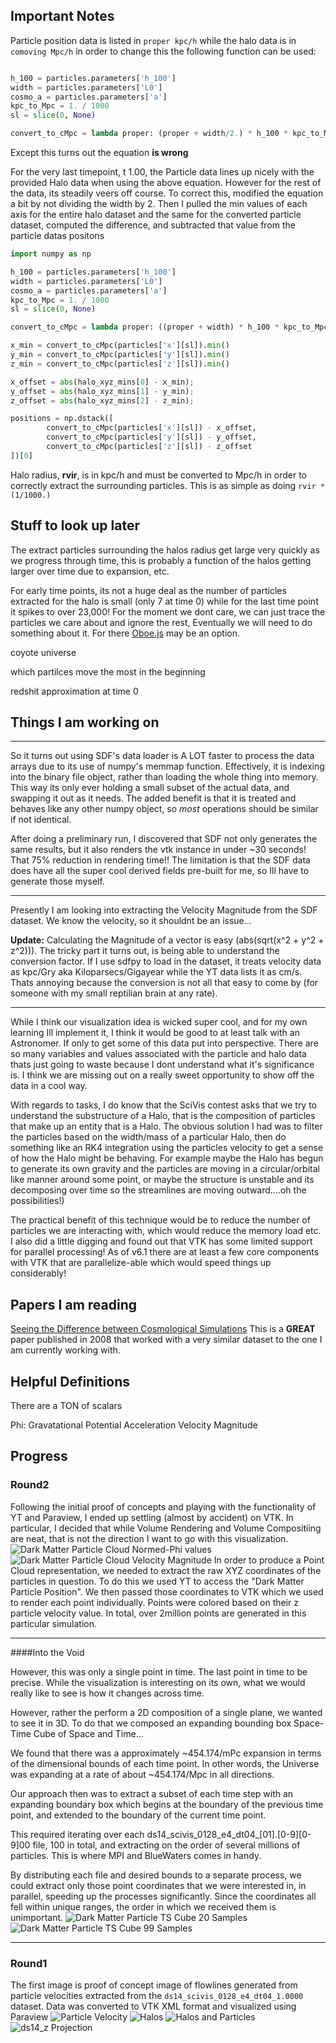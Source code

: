 ## Important Notes
Particle position data is listed in `proper kpc/h` while the halo data is in `comoving Mpc/h` in order
to change this the following function can be used:

```python

h_100 = particles.parameters['h_100']
width = particles.parameters['L0']
cosmo_a = particles.parameters['a']
kpc_to_Mpc = 1. / 1000
sl = slice(0, None)

convert_to_cMpc = lambda proper: (proper + width/2.) * h_100 * kpc_to_Mpc / cosmo_a
```
Except this turns out the equation **is wrong**

For the very last timepoint, t 1.00, the Particle data lines up nicely with the
provided Halo data when using the above equation. However for the rest of the
data, its steadily veers off course. To correct this, modified the equation a
bit by not dividing the width by 2. Then I pulled the min values of
each axis for the entire halo dataset and the same for the converted particle dataset,
computed the difference, and subtracted that value from the particle datas positons


```python
import numpy as np

h_100 = particles.parameters['h_100']
width = particles.parameters['L0']
cosmo_a = particles.parameters['a']
kpc_to_Mpc = 1. / 1000
sl = slice(0, None)

convert_to_cMpc = lambda proper: ((proper + width) * h_100 * kpc_to_Mpc / cosmo_a)

x_min = convert_to_cMpc(particles['x'][sl]).min()
y_min = convert_to_cMpc(particles['y'][sl]).min()
z_min = convert_to_cMpc(particles['z'][sl]).min()

x_offset = abs(halo_xyz_mins[0] - x_min);
y_offset = abs(halo_xyz_mins[1] - y_min);
z_offset = abs(halo_xyz_mins[2] - z_min);

positions = np.dstack([
        convert_to_cMpc(particles['x'][sl]) - x_offset,
        convert_to_cMpc(particles['y'][sl]) - y_offset,
        convert_to_cMpc(particles['z'][sl]) - z_offset
])[0]
```




Halo radius, __rvir__, is in kpc/h and must be converted to Mpc/h in order to correctly extract the
surrounding particles. This is as simple as doing `rvir * (1/1000.)`

## Stuff to look up later
The extract particles surrounding the halos radius get large very quickly as we
progress through time, this is probably a function of the halos getting larger
over time due to expansion, etc.

For early time points, its not a huge deal as the number of particles extracted
for the halo is small (only 7 at time 0) while for the last time point it spikes
to over 23,000! For the moment we dont care, we can just trace the particles
we care about and ignore the rest, Eventually we will need to do something about
it. For there [Oboe.js](http://oboejs.com/) may be an option.

coyote universe

which partilces move the most in the beginning

redshit approximation at time 0


## Things I am working on



---
So it turns out using SDF's data loader is A LOT faster to process the data arrays due to its use of numpy's memmap function. Effectively, it is indexing into the binary file object, rather than loading the whole thing into memory. This way its only ever holding a small subset of the actual data, and swapping it out as it needs. The added benefit is that it is treated and behaves like any other numpy object, so *most* operations should be similar if not identical.

After doing a preliminary run, I discovered that SDF not only generates the same results, but it also renders the vtk instance in under ~30 seconds! That 75% reduction in rendering time!! The limitation is that the SDF data does have all the super cool derived fields pre-built for me, so Ill have to generate those myself.

---
Presently I am looking into extracting the Velocity Magnitude from the SDF dataset. We know the velocity, so it shouldnt be an issue...

__Update:__ Calculating the Magnitude of a vector is easy (abs(sqrt(x^2 + y^2 + z^2))). The tricky part it turns out, is being able to understand the conversion factor. If I use sdfpy to load in the dataset, it treats velocity data as kpc/Gry aka Kiloparsecs/Gigayear while the YT data lists it as cm/s. Thats annoying because the conversion is not all that easy to come by (for someone with my small reptilian brain at any rate).

---
While I think our visualization idea is wicked super cool, and for my own learning Ill implement it, I think it would be good to at least talk with an Astronomer. If only to get some of this data put into perspective. There are so many variables and values associated with the particle and halo data thats just going to waste because I dont understand what it's significance is. I think we are missing out on a really sweet opportunity to show off the data in a cool way.


With regards to tasks, I do know that the SciVis contest asks that we try to understand the substructure of a Halo, that is the composition of particles that make up an entity that is a Halo. The obvious solution I had was to filter the particles based on the width/mass of a particular Halo, then do something like an RK4 integration using the particles velocity to get a sense of how the Halo might be behaving. For example maybe the Halo has begun to generate its own gravity and the particles are moving in a circular/orbital like manner around some point, or maybe the structure is unstable and its decomposing over time so the streamlines are moving outward....oh the possibilities!)

The practical benefit of this technique would be to reduce the number of particles we are interacting with, which would reduce the memory load etc. I also did a little digging and found out that VTK has some limited support for parallel processing! As of v6.1 there are at least a few core components with VTK that are parallelize-able which would speed things up considerably!
## Papers I am reading
[Seeing the Difference between Cosmological Simulations](https://steveharoz.com/research/cosmology/SeeingDiff-CGA.pdf)  This is a __GREAT__ paper published in 2008 that worked with a very similar dataset to the one I am currently working with.



## Helpful Definitions
There are a TON of scalars

Phi: Gravatational Potential
Acceleration
Velocity
Magnitude

## Progress
### Round2
Following the initial proof of concepts and playing with the functionality of YT and Paraview, I ended up settling (almost by accident) on VTK. In particular, I decided that while Volume Rendering and Volume Compositiing are neat, that is not the direction I want to go with this visualization.
![Dark Matter Particle Cloud Normed-Phi values](images/progress/round2/DarkSkyParticlePhi-Normed2.png)
![Dark Matter Particle Cloud Velocity Magnitude](images/progress/round2/DarkSkyParticleMagnitudeCube.png)
In order to produce a Point Cloud representation, we needed to extract the raw XYZ coordinates of the particles in question. To do this we used YT to access the "Dark Matter Particle Position". We then passed those coordinates to VTK which we used to render each point individually. Points were colored based on their z particle velocity value. In total, over 2million points are generated in this particular simulation.

---
####Into the Void

However, this was only a single point in time. The last point in time to be precise. While the visualization is interesting on its own, what we would really like to see is how it changes across time.

However, rather the perform a 2D composition of a single plane, we wanted to see it in 3D. To do that we composed an expanding bounding box Space-Time Cube of Space and Time...

We found that there was a approximately ~454.174/mPc expansion in terms of the dimensional bounds of each time point. In other words, the Universe was expanding at a rate of about ~454.174/Mpc in all directions.

Our approach then was to extract a subset of each time step with an expanding boundary box which begins at the boundary of the previous time point, and extended to the boundary of the current time point.

This required iterating over each ds14_scivis_0128_e4_dt04_[01].[0-9][0-9]00 file, 100 in total, and extracting on the order of several millions of particles. This is where MPI and BlueWaters comes in handy.

By distributing each file and desired bounds to a separate process, we could extract only those point coordinates that we were interested in, in parallel, speeding up the processes significantly. Since the coordinates all fell within unique ranges, the order in which we received them is unimportant.
![Dark Matter Particle TS Cube 20 Samples](images/DarkSkyTimeBox6.png)
![Dark Matter Particle TS Cube 99 Samples](images/DarkSkyTimeBox9.png)

---
### Round1
The first image is proof of concept image of flowlines generated from particle velocities extracted from the `ds14_scivis_0128_e4_dt04_1.0000` dataset. Data was converted to VTK XML format and visualized using Paraview
![Particle Velocity](images/progress/round1/ds14_scivis_0128_particle_velocity.png)
![Halos](images/progress/round1/halos.png)
![Halos and Particles](images/progress/round1/halos_and_particles.png)
![ds14_z Projection](images/progress/round1/ds14_scivis_0128_e4_dt04_1.0000_Projection_z_all_cic.png)
